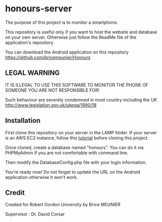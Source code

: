# honours-server

The purpose of this project is to monitor a smartphone.

This repository is useful only if you want to host the website and database on your own server. 
Otherwise just follow the ReadMe file of the application's repository

You can download the Android application on this repository
https://github.com/bricemeunier/Honours

## LEGAL WARNING
IT IS ILLEGAL TO USE THIS SOFTWARE TO MONITOR THE PHONE OF SOMEONE YOU ARE NOT RESPONSIBLE FOR!

Such behaviour are severely condemned in most country including the UK
http://www.legislation.gov.uk/ukpga/1990/18

## Installation
First clone this repository on your server in the LAMP folder. If your server is an AWS EC2 instance, 
follow this [tutorial](https://docs.aws.amazon.com/AWSEC2/latest/UserGuide/ec2-lamp-amazon-linux-2.html) before cloning this project.

Once cloned, create a database named "honours". You can do it via PHPMyAdmin if you are not comfortable with command line.

Then modify the DatabaseConfig.php file with your login information.

You're ready now! Do not forget to update the URL on the Android application otherwise it won't work.

## Credit
Created for Robert Gordon University by Brice MEUNIER

Supervisor : Dr. David Corsar

